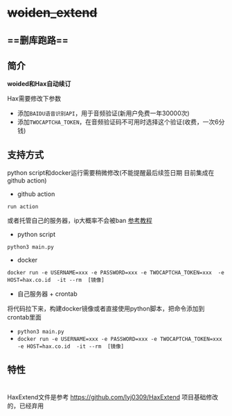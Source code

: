 
# ~~woiden_extend~~

## ==删库跑路==

## 简介

**woided和Hax自动续订**

Hax需要修改下参数

+ 添加`BAIDU语音识别API`，用于音频验证(新用户免费一年30000次)
+ 添加`TWOCAPTCHA_TOKEN`，在音频验证码不可用时选择这个验证(收费，一次6分钱)


## 支持方式
python script和docker运行需要稍微修改(不能提醒最后续签日期 目前集成在github action)

- github action

`run action`

或者托管自己的服务器，ip大概率不会被ban  [参考教程](https://docs.github.com/cn/actions/hosting-your-own-runners/about-self-hosted-runners)
- python script

`python3 main.py`
- docker

`docker run -e USERNAME=xxx -e PASSWORD=xxx -e TWOCAPTCHA_TOKEN=xxx  -e HOST=hax.co.id  -it --rm  [镜像]` 
- 自己服务器 + crontab

将代码拉下来，构建docker镜像或者直接使用python脚本，把命令添加到crontab里面

- `python3 main.py`
- `docker run -e USERNAME=xxx -e PASSWORD=xxx -e TWOCAPTCHA_TOKEN=xxx  -e HOST=hax.co.id  -it --rm  [镜像]`

## 特性





<h1></h1>

HaxExtend文件是参考 https://github.com/lyj0309/HaxExtend 项目基础修改的，已经弃用
